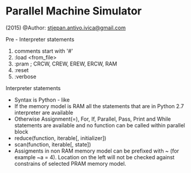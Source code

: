 Parallel Machine Simulator
==========================
(2015)
@Author: stjepan.antivo.ivica@gmail.com

Pre - Interpreter statements
1. comments start with '#'
2. :load <from_file>	
3. :pram <MODEL>         ; CRCW, CREW, EREW, ERCW, RAM
4. :reset
5. :verbose <Boolean>

Interpreter statements 
* Syntax is Python - like
* If the memory model is RAM all the statements that are in Python 2.7 interpreter are available
* Otherwise Assignment(=), For, If, Parallel, Pass, Print and While statements are available and no function can be called within parallel block
* reduce(function, iterable[, initializer])
* scan(function, iterable[, state])
* Assigments in non RAM memory model can be prefixed with ~ (for example ~a = 4). Location on the left will not be checked against constrains of selected PRAM memory model.
